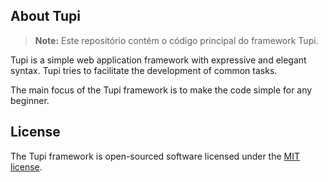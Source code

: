 ## About Tupi

> **Note:** Este repositório contém o código principal do framework Tupi.

Tupi is a simple web application framework with expressive and elegant syntax. Tupi tries to facilitate the development of common tasks.

The main focus of the Tupi framework is to make the code simple for any beginner.

## License

The Tupi framework is open-sourced software licensed under the [MIT license](LICENSE.md).

